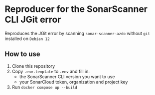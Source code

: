 # Reproducer for the SonarScanner CLI JGit error

Reproduces the JGit error by scanning `sonar-scanner-azdo` without `git` installed on `Debian 12`

## How to use

1. Clone this repository
2. Copy `.env.template` to `.env` and fill in:
   - the SonarScanner CLI version you want to use
   - your SonarCloud token, organization and project key
3. Run `docker compose up --build`
